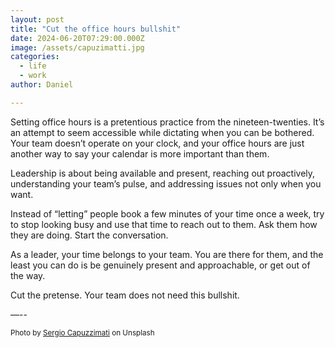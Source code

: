```yaml
---
layout: post
title: "Cut the office hours bullshit"
date: 2024-06-20T07:29:00.000Z
image: /assets/capuzimatti.jpg
categories:
  - life
  - work
author: Daniel

---
```

Setting office hours is a pretentious practice from the nineteen-twenties. It’s an attempt to seem accessible while dictating when you can be bothered. Your team doesn’t operate on your clock, and your office hours are just another way to say your calendar is more important than them. 

Leadership is about being available and present, reaching out proactively, understanding your team’s pulse, and addressing issues not only when you want.

Instead of “letting” people book a few minutes of your time once a week, try to stop looking busy and use that time to reach out to them. Ask them how they are doing. Start the conversation.

As a leader, your time belongs to your team. You are there for them, and the least you can do is be genuinely present and approachable, or get out of the way.

Cut the pretense. Your team does not need this bullshit.


—--

<sup>Photo by [Sergio Capuzzimati](https://unsplash.com/@sergio_capuzzimati?utm_content=creditCopyText&utm_medium=referral&utm_source=unsplash) on Unsplash</sup>

